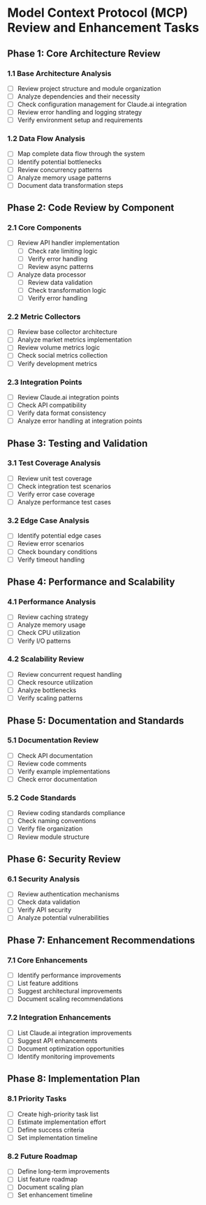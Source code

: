 # Model Context Protocol (MCP) Review and Enhancement Tasks

## Phase 1: Core Architecture Review

### 1.1 Base Architecture Analysis
- [ ] Review project structure and module organization
- [ ] Analyze dependencies and their necessity
- [ ] Check configuration management for Claude.ai integration
- [ ] Review error handling and logging strategy
- [ ] Verify environment setup and requirements

### 1.2 Data Flow Analysis
- [ ] Map complete data flow through the system
- [ ] Identify potential bottlenecks
- [ ] Review concurrency patterns
- [ ] Analyze memory usage patterns
- [ ] Document data transformation steps

## Phase 2: Code Review by Component

### 2.1 Core Components
- [ ] Review API handler implementation
  - [ ] Check rate limiting logic
  - [ ] Verify error handling
  - [ ] Review async patterns
- [ ] Analyze data processor
  - [ ] Review data validation
  - [ ] Check transformation logic
  - [ ] Verify error handling

### 2.2 Metric Collectors
- [ ] Review base collector architecture
- [ ] Analyze market metrics implementation
- [ ] Review volume metrics logic
- [ ] Check social metrics collection
- [ ] Verify development metrics

### 2.3 Integration Points
- [ ] Review Claude.ai integration points
- [ ] Check API compatibility
- [ ] Verify data format consistency
- [ ] Analyze error handling at integration points

## Phase 3: Testing and Validation

### 3.1 Test Coverage Analysis
- [ ] Review unit test coverage
- [ ] Check integration test scenarios
- [ ] Verify error case coverage
- [ ] Analyze performance test cases

### 3.2 Edge Case Analysis
- [ ] Identify potential edge cases
- [ ] Review error scenarios
- [ ] Check boundary conditions
- [ ] Verify timeout handling

## Phase 4: Performance and Scalability

### 4.1 Performance Analysis
- [ ] Review caching strategy
- [ ] Analyze memory usage
- [ ] Check CPU utilization
- [ ] Verify I/O patterns

### 4.2 Scalability Review
- [ ] Review concurrent request handling
- [ ] Check resource utilization
- [ ] Analyze bottlenecks
- [ ] Verify scaling patterns

## Phase 5: Documentation and Standards

### 5.1 Documentation Review
- [ ] Check API documentation
- [ ] Review code comments
- [ ] Verify example implementations
- [ ] Check error documentation

### 5.2 Code Standards
- [ ] Review coding standards compliance
- [ ] Check naming conventions
- [ ] Verify file organization
- [ ] Review module structure

## Phase 6: Security Review

### 6.1 Security Analysis
- [ ] Review authentication mechanisms
- [ ] Check data validation
- [ ] Verify API security
- [ ] Analyze potential vulnerabilities

## Phase 7: Enhancement Recommendations

### 7.1 Core Enhancements
- [ ] Identify performance improvements
- [ ] List feature additions
- [ ] Suggest architectural improvements
- [ ] Document scaling recommendations

### 7.2 Integration Enhancements
- [ ] List Claude.ai integration improvements
- [ ] Suggest API enhancements
- [ ] Document optimization opportunities
- [ ] Identify monitoring improvements

## Phase 8: Implementation Plan

### 8.1 Priority Tasks
- [ ] Create high-priority task list
- [ ] Estimate implementation effort
- [ ] Define success criteria
- [ ] Set implementation timeline

### 8.2 Future Roadmap
- [ ] Define long-term improvements
- [ ] List feature roadmap
- [ ] Document scaling plan
- [ ] Set enhancement timeline